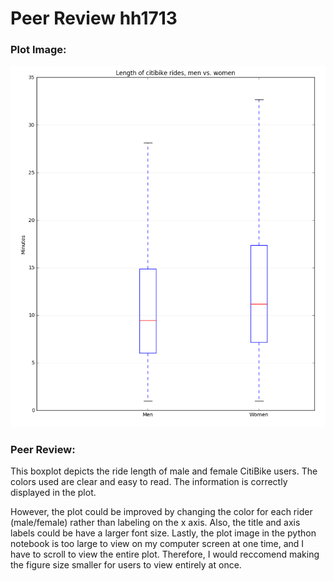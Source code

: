 # Peer Review hh1713

### Plot Image:

![Screenshot 2: Plot Image hh1713](/HW7_hh1713/hh1713_plot_image.png)

### Peer Review:

This boxplot depicts the ride length of male and female CitiBike users. The colors used are clear and easy to read. 
The information is correctly displayed in the plot.

However, the plot could be improved by changing the color for each rider (male/female) rather than labeling on the x axis. 
Also, the title and axis labels could be have a larger font size.
Lastly, the plot image in the python notebook is too large to view on my computer screen at one time, and I have to scroll to view the entire plot. 
Therefore, I would reccomend making the figure size smaller for users to view entirely at once.
